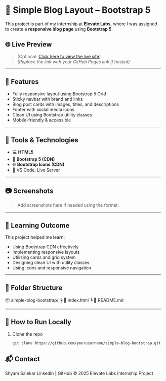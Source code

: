 # 📰 Simple Blog Layout – Bootstrap 5

This project is part of my internship at **Elevate Labs**, where I was assigned to create a **responsive blog page** using **Bootstrap 5**.

## 🌐 Live Preview

> (Optional: [Click here to view the live site](https://yourusername.github.io/simple-blog-bootstrap))  
> *(Replace the link with your GitHub Pages link if hosted)*

---

## 📌 Features

- Fully responsive layout using Bootstrap 5 Grid
- Sticky navbar with brand and links
- Blog post cards with images, titles, and descriptions
- Footer with social media icons
- Clean UI using Bootstrap utility classes
- Mobile-friendly & accessible

---

## 🔧 Tools & Technologies

- 💻 **HTML5**
- 🎨 **Bootstrap 5 (CDN)**
- 🌐 **Bootstrap Icons (CDN)**
- 🔎 VS Code, Live Server

---

## 📷 Screenshots

> Add screenshots here if needed using the format:


---

## 🧠 Learning Outcome

This project helped me learn:

- Using Bootstrap CDN effectively
- Implementing responsive layouts
- Utilizing cards and grid system
- Designing clean UI with utility classes
- Using icons and responsive navigation

---

## 📁 Folder Structure

📦 simple-blog-bootstrap/
┣ 📄 index.html
┗ 📄 README.md


---

## 🚀 How to Run Locally

1. Clone the repo  
   ```bash
   git clone https://github.com/yourusername/simple-blog-bootstrap.git


## 📬 Contact
Shyam Salekar
LinkedIn | GitHub
© 2025 Elevate Labs Internship Project